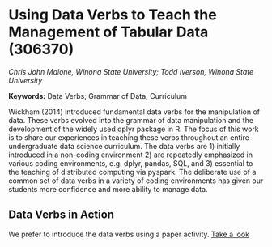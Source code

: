 
# Using Data Verbs to Teach the Management of Tabular Data (306370)
*Chris John Malone, Winona State University; Todd Iverson, Winona State University*

**Keywords:** Data Verbs; Grammar of Data; Curriculum

Wickham (2014) introduced fundamental data verbs for the manipulation of data. These verbs evolved into the grammar of data manipulation and the development of the widely used dplyr package in R. The focus of this work is to share our experiences in teaching these verbs throughout an entire undergraduate data science curriculum. The data verbs are 1) initially introduced in a non-coding environment 2) are repeatedly emphasized in various coding environments, e.g. dplyr, pandas, SQL, and 3) essential to the teaching of distributed computing via pyspark. The deliberate use of a common set of data verbs in a variety of coding environments has given our students more confidence and more ability to manage data. 

## Data Verbs in Action

We prefer to introduce the data verbs using a paper activity.  [Take a look](https://youtu.be/itJmOiAF31U)
